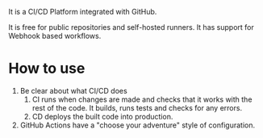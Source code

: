 It is a CI/CD Platform integrated with GitHub.

It is free for public repositories and self-hosted runners.
It has support for Webhook based workflows.

# How to use
1. Be clear about what CI/CD does
	1. CI runs when changes are made and checks that it works with the rest of the code. It builds, runs tests and checks for any errors.
	2. CD deploys the built code into production.
2. GitHub Actions have a "choose your adventure" style of configuration.